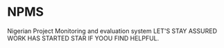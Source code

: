 # NPMS
Nigerian Project Monitoring and evaluation system
LET'S STAY ASSURED WORK HAS STARTED STAR IF YOOU FIND HELPFUL.
